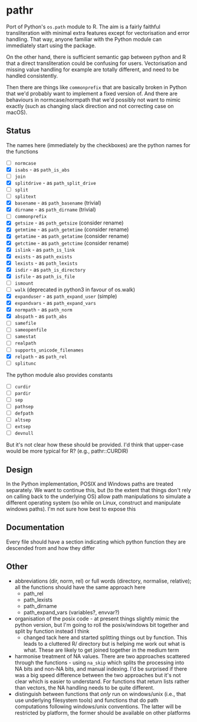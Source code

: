# pathr

Port of Python's `os.path` module to R.  The aim is a fairly faithful transliteration with minimal extra features except for vectorisation and error handling.  That way, anyone familiar with the Python module can immediately start using the package.

On the other hand, there is sufficient semantic gap between python and R that a direct transliteration could be confusing for users.  Vectorisation and missing value handling for example are totally different, and need to be handled consistently.

Then there are things like `commonprefix` that are basically broken in Python that we'd probably want to implement a fixed version of.  And there are behaviours in normcase/normpath that we'd possibly not want to mimic exactly (such as changing slack direction and not correcting case on macOS).

## Status

The names here (immediately by the checkboxes) are the python names for the functions

* [ ] `normcase`
* [x] `isabs` - as `path_is_abs`
* [ ] `join`
* [x] `splitdrive` - as `path_split_drive`
* [ ] `split `
* [ ] `splitext`
* [x] `basename` - as `path_basename` (trivial)
* [x] `dirname` - as `path_dirname` (trivial)
* [ ] `commonprefix`
* [x] `getsize` - as `path_getsize` (consider rename)
* [x] `getmtime` - as `path_getmtime` (consider rename)
* [x] `getatime` - as `path_getatime` (consider rename)
* [x] `getctime` - as `path_getctime` (consider rename)
* [x] `islink` - as `path_is_link`
* [x] `exists` - as `path_exists`
* [x] `lexists` - as `path_lexists`
* [x] `isdir` - as `path_is_directory`
* [x] `isfile` - as `path_is_file`
* [ ] `ismount`
* [ ] `walk` (deprecated in python3 in favour of os.walk)
* [x] `expanduser` - as `path_expand_user` (simple)
* [x] `expandvars` - as `path_expand_vars`
* [x] `normpath` - as `path_norm`
* [x] `abspath` - as `path_abs`
* [ ] `samefile`
* [ ] `sameopenfile`
* [ ] `samestat`
* [ ] `realpath`
* [ ] `supports_unicode_filenames`
* [x] `relpath` - as `path_rel`
* [ ] `splitunc`

The python module also provides constants

* [ ] `curdir`
* [ ] `pardir`
* [ ] `sep`
* [ ] `pathsep`
* [ ] `defpath`
* [ ] `altsep`
* [ ] `extsep`
* [ ] `devnull`

But it's not clear how these should be provided.  I'd think that upper-case would be more typical for R? (e.g., pathr::CURDIR)

## Design

In the Python implementation, POSIX and Windows paths are treated separately.  We want to continue this, but (to the extent that things don't rely on calling back to the underlying OS) allow path manipulations to simulate a different operating system (so while on Linux, construct and manipulate windows paths).  I'm not sure how best to expose this

## Documentation

Every file should have a section indicating which python function they are descended from and how they differ

## Other

* abbreviations (dir, norm, rel) or full words (directory, normalise, relative); all the functions should have the same approach here
  - path_rel
  - path_lexists
  - path_dirname
  - path_expand_vars (variables?, envvar?)
* organisation of the posix code - at present things slightly mimic the python version, but I'm going to roll the posix/windows bit together and split by function instead I think
  - changed tack here and started splitting things out by function.  This leads to a cluttered R/ directory but is helping me work out what is what.  These are likely to get joined together in the medium term
* harmonise treatment of NA values.  There are two approaches scattered through the functions - using `na_skip` which splits the processing into NA bits and non-NA bits, and manual indexing.  I'd be surprised if there was a big speed difference between the two approaches but it's not clear which is easier to understand.  For functions that return lists rather than vectors, the NA handling needs to be quite different.
* distinguish between functions that *only* run on windows/unix (i.e., that use underlying filesystem tools) and functions that do path computations following windows/unix conventions.  The latter will be restricted by platform, the former should be available on other platforms
